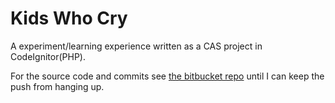 # Kids Who Cry

A experiment/learning experience written as a CAS project in CodeIgnitor(PHP).

For the source code and commits see [the bitbucket repo](https://bitbucket.org/KWCDev/kids-who-cry/src) until I can keep the push from hanging up.
